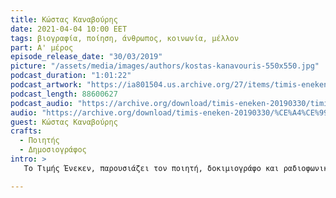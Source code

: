 ```yaml
---
title: Κώστας Καναβούρης
date: 2021-04-04 10:00 EET
tags: βιογραφία, ποίηση, άνθρωπος, κοινωνία, μέλλον
part: Α' μέρος
episode_release_date: "30/03/2019"
picture: "/assets/media/images/authors/kostas-kanavouris-550x550.jpg"
podcast_duration: "1:01:22"
podcast_artwork: "https://ia801504.us.archive.org/27/items/timis-eneken-20190330/kostas-kanavouris-podcast.png"
podcast_length: 88600627
podcast_audio: "https://archive.org/download/timis-eneken-20190330/timis-eneken-30-03-19-kostas-kanavouris-a-meros-afieroma-archeio.mp3"
audio: "https://archive.org/download/timis-eneken-20190330/%CE%A4%CE%99%CE%9C%CE%97%CE%A3%20%CE%95%CE%9D%CE%95%CE%9A%CE%95%CE%9D%2030-03-19%20%CE%9A%CE%A9%CE%A3%CE%A4%CE%91%CE%A3%20%CE%9A%CE%91%CE%9D%CE%91%CE%92%CE%9F%CE%A5%CE%A1%CE%97%CE%A3%20%CE%91%27%20%CE%9C%CE%95%CE%A1%CE%9F%CE%A3%20%28%CE%91%CE%A6%CE%99%CE%95%CE%A1%CE%A9%CE%9C%CE%91%20-%20%CE%91%CE%A1%CE%A7%CE%95%CE%99%CE%9F%29.mp3"
guest: Κώστας Καναβούρης
crafts:
  - Ποιητής
  - Δημοσιογράφος
intro: >
   Το Τιμής Ένεκεν, παρουσιάζει τον ποιητή, δοκιμιογράφο και ραδιοφωνικό παραγωγό του Τρίτου Προγράμματος, Κώστα Καναβούρη σε μία συναισθηματική παράθεση κοινωνικών και ανθρώπινων ζητημάτων. Τιμής Ένεκεν για τον ποιητή Κώστα Καναβούρη. Γνωριμία μ’ έναν ακτιβιστή συναισθηματικής διανόησης.

---
```


